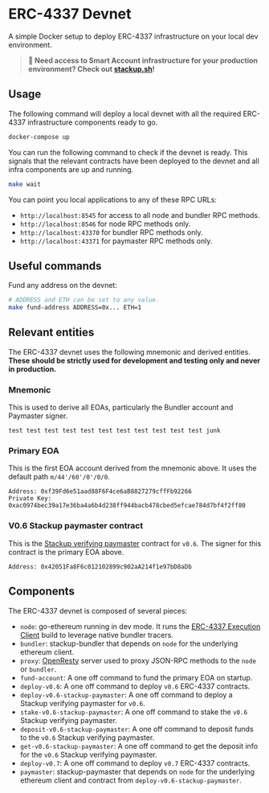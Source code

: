 # ERC-4337 Devnet

A simple Docker setup to deploy ERC-4337 infrastructure on your local dev environment.

> **🚀 Need access to Smart Account infrastructure for your production environment? Check out [stackup.sh](https://www.stackup.sh/)!**

## Usage

The following command will deploy a local devnet with all the required ERC-4337 infrastructure components ready to go.

```bash
docker-compose up
```

You can run the following command to check if the devnet is ready. This signals that the relevant contracts have been deployed to the devnet and all infra components are up and running.

```bash
make wait
```

You can point you local applications to any of these RPC URLs:

- `http://localhost:8545` for access to all node and bundler RPC methods.
- `http://localhost:8546` for node RPC methods only.
- `http://localhost:43370` for bundler RPC methods only.
- `http://localhost:43371` for paymaster RPC methods only.

## Useful commands

Fund any address on the devnet:

```bash
# ADDRESS and ETH can be set to any value.
make fund-address ADDRESS=0x... ETH=1
```

## Relevant entities

The ERC-4337 devnet uses the following mnemonic and derived entities. **These should be strictly used for development and testing only and never in production.**

### Mnemonic

This is used to derive all EOAs, particularly the Bundler account and Paymaster signer.

```
test test test test test test test test test test test junk
```

### Primary EOA

This is the first EOA account derived from the mnemonic above. It uses the default path `m/44'/60'/0'/0/0`.

```
Address: 0xf39Fd6e51aad88F6F4ce6aB8827279cffFb92266
Private Key: 0xac0974bec39a17e36ba4a6b4d238ff944bacb478cbed5efcae784d7bf4f2ff80
```

### V0.6 Stackup paymaster contract

This is the [Stackup verifying paymaster](https://github.com/stackup-wallet/contracts) contract for `v0.6`. The signer for this contract is the primary EOA above.

```
Address: 0x42051Fa8F6c012102899c902aA214f1e97bD8aDb
```

## Components

The ERC-4337 devnet is composed of several pieces:

- `node`: go-ethereum running in dev mode. It runs the [ERC-4337 Execution Client](https://github.com/stackup-wallet/erc-4337-execution-clients) build to leverage native bundler tracers.
- `bundler`: stackup-bundler that depends on `node` for the underlying ethereum client.
- `proxy`: [OpenResty](https://openresty.org/en/) server used to proxy JSON-RPC methods to the `node` or `bundler`.
- `fund-account`: A one off command to fund the primary EOA on startup.
- `deploy-v0.6`: A one off command to deploy `v0.6` ERC-4337 contracts.
- `deploy-v0.6-stackup-paymaster`: A one off command to deploy a Stackup verifying paymaster for `v0.6`.
- `stake-v0.6-stackup-paymaster`: A one off command to stake the `v0.6` Stackup verifying paymaster.
- `deposit-v0.6-stackup-paymaster`: A one off command to deposit funds to the `v0.6` Stackup verifying paymaster.
- `get-v0.6-stackup-paymaster`: A one off command to get the deposit info for the `v0.6` Stackup verifying paymaster.
- `deploy-v0.7`: A one off command to deploy `v0.7` ERC-4337 contracts.
- `paymaster`: stackup-paymaster that depends on `node` for the underlying ethereum client and contract from `deploy-v0.6-stackup-paymaster`.
